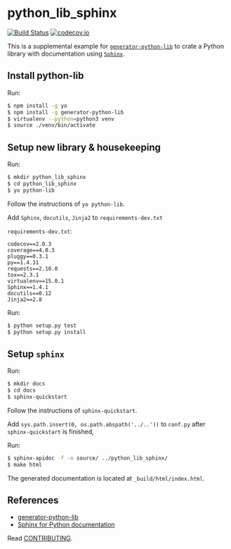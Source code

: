 # python_lib_sphinx

[![Build Status](https://travis-ci.org/saun4app/python_lib_sphinx.svg?branch=master)](https://travis-ci.org/saun4app/python_lib_sphinx)
[![codecov.io](https://codecov.io/github/hbetts/orbitalpy/coverage.svg?branch=master)](https://codecov.io/github/saun4app/python_lib_sphinx?branch=master)

This is a supplemental example for [`generator-python-lib`](https://github.com/hbetts/generator-python-lib) to crate a Python library with documentation using [`Sphinx`](https://pypi.python.org/pypi/Sphinx).

## Install python-lib

Run:
```bash
$ npm install -g yo
$ npm install -g generator-python-lib
$ virtualenv --python=python3 venv
$ source ./venv/bin/activate
```

## Setup new library & housekeeping

Run:
```bash
$ mkdir python_lib_sphinx
$ cd python_lib_sphinx
$ yo python-lib
```

Follow the instructions of `yo python-lib`.

Add `Sphinx`, `docutils`, `Jinja2` to `requirements-dev.txt`

`requirements-dev.txt`:

```
codecov==2.0.3
coverage==4.0.3
pluggy==0.3.1
py==1.4.31
requests==2.10.0
tox==2.3.1
virtualenv==15.0.1
Sphinx==1.4.1
docutils==0.12
Jinja2==2.8
```

Run:
```bash
$ python setup.py test
$ python setup.py install
```

## Setup `sphinx`

Run:
```bash
$ mkdir docs
$ cd docs
$ sphinx-quickstart
```

Follow the instructions of `sphinx-quickstart`.

Add `sys.path.insert(0, os.path.abspath('../..'))` to `conf.py` after `sphinx-quickstart` is finished,

Run:

```bash
$ sphinx-apidoc -f -o source/ ../python_lib_sphinx/
$ make html
```

The generated documentation is located at `_build/html/index.html`.

## References

- [generator-python-lib](https://github.com/hbetts/generator-python-lib)
- [Sphinx for Python documentation](http://gisellezeno.com/tutorials/sphinx-for-python-documentation.html)


Read [CONTRIBUTING](CONTRIBUTING.md).
